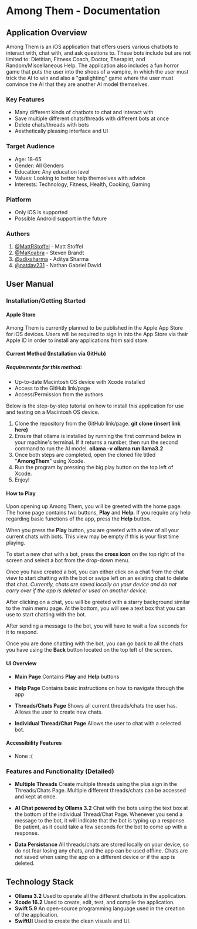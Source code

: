 ﻿# Among Them - Documentation

## Application Overview
Among Them is an iOS application that offers users various chatbots to interact with, chat with, and ask questions to. These bots include but are not limited to: Dietitian, Fitness Coach, Doctor, Therapist, and Random/Miscellaneous Help. The application also includes a fun horror game that puts the user into the shoes of a vampire, in which the user must trick the AI to win and also a "gaslighting" game where the user must convince the AI that they are another AI model themselves. 

### Key Features

 - Many different kinds of chatbots to chat and interact with
 - Save multiple different chats/threads with different bots at once
 - Delete chats/threads with bots
 - Aesthetically pleasing interface and UI

### Target Audience

 - Age: 18-65
 - Gender: All Genders
 - Education: Any education level
 - Values: Looking to better help themselves with advice
 - Interests: Technology, Fitness, Health, Cooking, Gaming

### Platform

 - Only iOS is supported
 - Possible Android support in the future

### Authors
1. [@MattRStoffel](https://github.com/MattRStoffel) - Matt Stoffel
2. [@MaKoabra](https://github.com/MaKoabra) - Steven Brandt
3. [@adixsharma](https://github.com/adixsharma) - Aditya Sharma
4. [@natdav231](https://github.com/natdav231)  - Nathan Gabriel David

## User Manual

### Installation/Getting Started
#### Apple Store
Among Them is currently planned to be published in the Apple App Store for iOS devices. Users will be required to sign in into the App Store via their Apple ID in order to install any applications from said store. 

#### Current Method (Installation via GitHub)
##### Requirements for this method:

 - Up-to-date Macintosh OS device with Xcode installed
 - Access to the GitHub link/page
 - Access/Permission from the authors

Below is the step-by-step tutorial on how to install this application for use and testing on a Macintosh OS device. 
 

 1. Clone the repository from the GitHub link/page. 
**git clone (insert link here)** 
 2. Ensure that ollama is installed by running the first command below in your machine's terminal. If it returns a number, then run the second command to run the AI model. 
**ollama -v**
**ollama run llama3.2**
 4. Once both steps are completed, open the cloned file titled "**AmongThem**" using Xcode.
 5. Run the program by pressing the big play button on the top left of Xcode. 
 6. Enjoy!

#### How to Play
Upon opening up Among Them, you will be greeted with the home page. The home page contains two buttons, **Play** and **Help**. If you require any help regarding basic functions of the app, press the **Help** button. 

When you press the **Play** button, you are greeted with a view of all your current chats with bots. This view may be empty if this is your first time playing. 

To start a new chat with a bot, press the **cross icon** on the top right of the screen and select a bot from the drop-down menu. 

Once you have created a bot, you can either click on a chat from the chat view to start chatting with the bot or swipe left on an existing chat to delete that chat. *Currently, chats are saved locally on your device and do not carry over if the app is deleted or used on another device.*

After clicking on a chat, you will be greeted with a starry background similar to the main menu page. At the bottom, you will see a text box that you can use to start chatting with the bot. 

After sending a message to the bot, you will have to wait a few seconds for it to respond. 

Once you are done chatting with the bot, you can go back to all the chats you have using the **Back** button located on the top left of the screen. 

#### UI Overview

 - ****Main Page****
 Contains **Play** and **Help** buttons 
 
 - ****Help Page****
 Contains basic instructions on how to navigate through the app
  
 - ****Threads/Chats Page****
 Shows all current threads/chats the user has. Allows the user to create new chats. 
 
- ****Individual Thread/Chat Page****
Allows the user to chat with a selected bot.

#### Accessibility Features

 - None :(

### Features and Functionality (Detailed)
- ****Multiple Threads****
Create multiple threads using the plus sign in the Threads/Chats Page. Multiple different threads/chats can be accessed and kept at once. 

- ****AI Chat powered by Ollama 3.2****
Chat with the bots using the text box at the bottom of the individual Thread/Chat Page. Whenever you send a message to the bot, it will indicate that the bot is typing up a response. Be patient, as it could take a few seconds for the bot to come up with a response. 

- ****Data Persistance****
All threads/chats are stored locally on your device, so do not fear losing any chats, and the app can be used offline. Chats are not saved when using the app on a different device or if the app is deleted. 

## Technology Stack
- ****Ollama 3.2****
Used to operate all the different chatbots in the application.
- ****Xcode 16.2****
Used to create, edit, test, and compile the application. 
- ****Swift 5.9****
An open-source programming language used in the creation of the application.
- ****SwiftUI****
Used to create the clean visuals and UI. 



